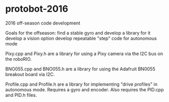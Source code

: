 # protobot-2016
2016 off-season code development

Goals for the offseason:  find a stable gyro and develop a library for it
                          develop a vision option
                          develop repeatable "step" code for autonomous mode

Pixy.cpp and Pixy.h are a library for using a Pixy camera via the I2C bus on the roboRIO.

BNO055.cpp and BNO055.h are a library for using the Adafruit BN0055 breakout board via I2C.

Profile.cpp and Profile.h are a library for implementing "drive profiles" in autonomous mode.
Requires a gyro and encoder.  Also requires the PID.cpp and PID.h files.

